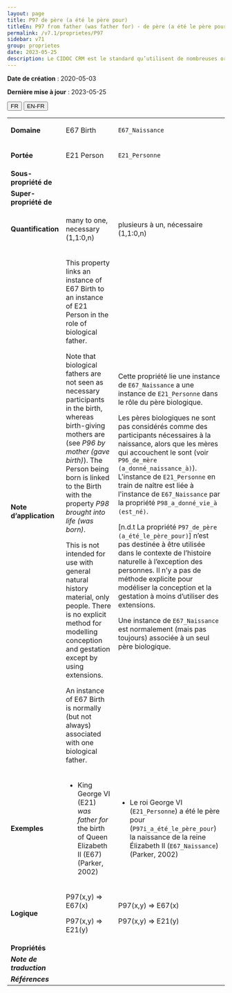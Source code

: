 ```yaml
---
layout: page
title: P97 de père (a été le père pour)
titleEn: P97 from father (was father for) - de père (a été le père pour)
permalink: /v7.1/proprietes/P97
sidebar: v71
group: proprietes
date: 2023-05-25
description: Le CIDOC CRM est le standard qu’utilisent de nombreuses organisations pour l’échange et l’intégration de jeux de données et de spécifications patrimoniales. Il est développé et maintenu à jour exclusivement en anglais par le CRM SIG, un sous-groupe du Conseil international des musées (ICOM). Ceci est une traduction officielle en français développée par la Traduction en français du CIDOC CRM, une initiative qui offre une version française à jour et accessible ouvertement et gratuitement du standard CIDOC CRM et en démocratise l'usage dans la communauté patrimoniale francophone. ------------ The CIDOC CRM is the standard used by many heritage organizations for the exchange and integration of museum collection datasets and specifications. It is developed and maintained exclusively in English by the CRM SIG, a subgroup of the International Council of Museums (ICOM). This is an official translation developed by the Traduction en français du CIDOC CRM, an initiative offering an open, up-to-date, and free French version of the CIDOC CRM standard, and democratizing its use in the francophone heritage community.
---
```


**Date de création** : 2020-05-03

**Dernière mise à jour** : 2023-05-25

<div class="lang-buttons">
 <button id="fr" class="activate">FR</button>
 <button id="en-fr">EN-FR</button>
</div>

<table>
<tbody>
<tr>
<td><strong>Domaine</strong></td>
<td class="en">
<p>E67 Birth</p>
</td>
<td>
<p><code class="language-plaintext highlighter-rouge">E67_Naissance</code></p>
</td>
</tr>
<tr>
<td><strong>Portée</strong></td>
<td class="en">
<p>E21 Person</p>
</td>
<td>
<p><code class="language-plaintext highlighter-rouge">E21_Personne</code></p>
</td>
</tr>
<tr>
<td><strong>Sous-propriété de</strong></td>
<td class="en">
</td>
<td>
</td>
</tr>
<tr>
<td><strong>Super-propriété de</strong></td>
<td class="en">
</td>
<td>
</td>
</tr>
<tr>
<td><strong>Quantification</strong></td>
<td class="en">
<p>many to one, necessary (1,1:0,n)</p>
</td>
<td>
<p>plusieurs à un, nécessaire (1,1:0,n)</p>
</td>
</tr>
<tr>
<td><strong>Note d’application</strong></td>
<td class="en">
<p>This property links an instance of E67 Birth to an instance of E21 Person in the role of biological father. </p>
<p>Note that biological fathers are not seen as necessary participants in the birth, whereas birth-giving mothers are (see <em>P96 by mother (gave birth)</em>). The Person being born is linked to the Birth with the property <em>P98 brought into life (was born)</em>.</p>
<p>This is not intended for use with general natural history material, only people. There is no explicit method for modelling conception and gestation except by using extensions. </p>
<p>An instance of E67 Birth is normally (but not always) associated with one biological father.</p>
</td>
<td>
<p>Cette propriété lie une instance de <code class="language-plaintext highlighter-rouge">E67_Naissance</code> a une instance de <code class="language-plaintext highlighter-rouge">E21_Personne</code> dans le rôle du père biologique.</p>
<p>Les pères biologiques ne sont pas considérés comme des participants nécessaires à la naissance, alors que les mères qui accouchent le sont (voir<a href="https://chin-rcip.github.io/cidoc_crm_fr/v7.1/proprietes/P96"><span class="underline"> </span></a><code class="language-plaintext highlighter-rouge">P96_de_mère (a_donné_naissance_à)</code>). L'instance de <code class="language-plaintext highlighter-rouge">E21_Personne</code> en train de naître est liée à l'instance de <code class="language-plaintext highlighter-rouge">E67_Naissance</code> par la propriété <code class="language-plaintext highlighter-rouge">P98_a_donné_vie_à (est_né)</code>.</p>
<p>[n.d.t La propriété <code class="language-plaintext highlighter-rouge">P97_de_père (a_été_le_père_pour)</code>] n’est pas destinée à être utilisée dans le contexte de l’histoire naturelle à l’exception des personnes. Il n’y a pas de méthode explicite pour modéliser la conception et la gestation à moins d’utiliser des extensions.</p>
<p>Une instance de <code class="language-plaintext highlighter-rouge">E67_Naissance</code> est normalement (mais pas toujours) associée à un seul père biologique.</p>
</td>
</tr>
<tr>
<td><strong>Exemples</strong></td>
<td class="en">
<ul>
<li><p>King George VI (E21)<em> was father for</em> the birth of Queen Elizabeth II (E67) (Parker, 2002) </p>
</li>
</ul>
</td>
<td>
<ul>
<li><p>Le roi George VI (<code class="language-plaintext highlighter-rouge">E21_Personne</code>) a été le père pour (<code class="language-plaintext highlighter-rouge">P97i_a_été_le_père_pour</code>) la naissance de la reine Élizabeth II (<code class="language-plaintext highlighter-rouge">E67_Naissance</code>) (Parker, 2002)</p>
</li>
</ul>
</td>
</tr>
<tr>
<td><strong>Logique</strong></td>
<td class="en">
<p>P97(x,y) ⇒ E67(x) </p>
<p>P97(x,y) ⇒ E21(y) </p>
</td>
<td>
<p>P97(x,y) ⇒ E67(x) </p>
<p>P97(x,y) ⇒ E21(y) </p>
</td>
</tr>
<tr>
<td><strong>Propriétés</strong></td>
<td class="en">
</td>
<td>
</td>
</tr>
<tr>
<td><strong><em>Note de traduction</em></strong></td>
<td colspan="2">
</td>
</tr>
<tr>
<td><strong><em>Références</em></strong></td>
<td colspan="2">
</td>
</tr>
</tbody>
</table>
